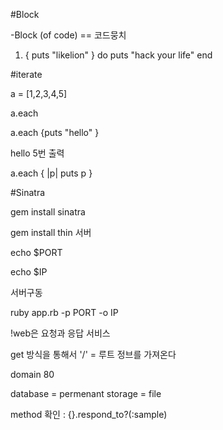 #Block

-Block (of code) == 코드뭉치

1. { puts "likelion" }
   do
     puts "hack your life"
   end

#iterate

a = [1,2,3,4,5]

a.each

a.each {puts "hello" }

hello 5번 출력

a.each { |p| puts p }

#Sinatra

gem install sinatra

gem install thin 서버

echo $PORT

echo $IP

서버구동

ruby app.rb -p PORT -o IP

!web은 요청과 응답 서비스

get 방식을 통해서 '/' = 루트 정브를 가져온다

domain 80

database = permenant storage = file

method 확인 : {}.respond_to?(:sample)
